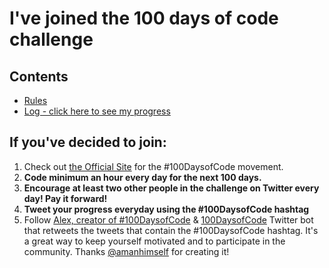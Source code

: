 # I've joined the 100 days of code challenge
## Contents
+ [Rules](rules.md)
+ [Log - click here to see my progress](log.md)
## If you've decided to join:
1. Check out [the Official Site](https://www.100daysofcode.com/) for the #100DaysofCode movement.
2. **Code minimum an hour every day for the next 100 days.**
3. **Encourage at least two other people in the challenge on Twitter every day! Pay it forward!**
4. **Tweet your progress everyday using the #100DaysofCode hashtag**
5. Follow [Alex, creator of #100DaysofCode](https://x.com/ka11away) & [100DaysofCode](https://x.com/ka11away) Twitter bot that retweets the tweets that contain the #100DaysofCode hashtag. It's a great way to keep yourself motivated and to participate in the community. Thanks [@amanhimself](https://x.com/amanhimself) for creating it!
